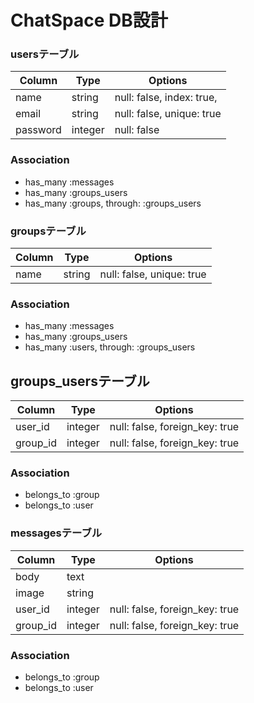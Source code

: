 # ChatSpace DB設計

### usersテーブル
|Column|Type|Options|
|------|----|-------|
|name|string|null: false, index: true,|
|email|string|null: false, unique: true|
|password|integer|null: false|
### Association
- has_many :messages
- has_many :groups_users
- has_many :groups, through: :groups_users

### groupsテーブル
|Column|Type|Options|
|------|----|-------|
|name|string|null: false, unique: true|
### Association
- has_many :messages
- has_many :groups_users
- has_many :users, through: :groups_users

## groups_usersテーブル
|Column|Type|Options|
|------|----|-------|
|user_id|integer|null: false, foreign_key: true|
|group_id|integer|null: false, foreign_key: true|
### Association
- belongs_to :group
- belongs_to :user

### messagesテーブル
|Column|Type|Options|
|------|----|-------|
|body|text||
|image|string||
|user_id|integer|null: false, foreign_key: true|
|group_id|integer|null: false, foreign_key: true|
### Association
- belongs_to :group
- belongs_to :user
